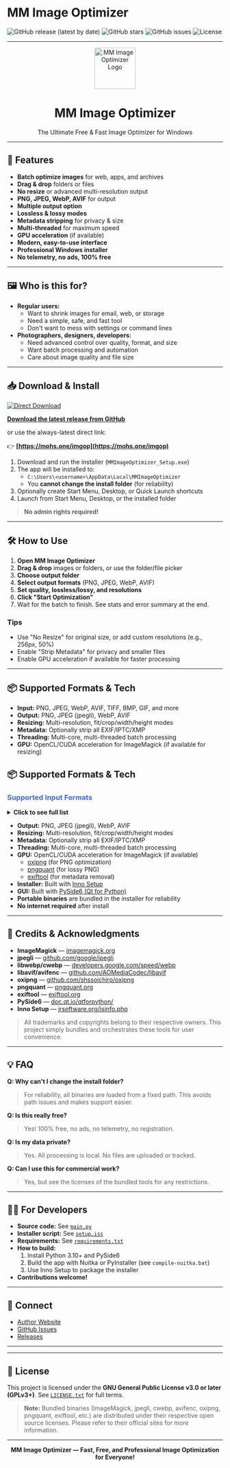 # MM Image Optimizer

![GitHub release (latest by date)](https://img.shields.io/github/v/release/mohseni-mr/MMImageOptimizer?style=for-the-badge)
![GitHub stars](https://img.shields.io/github/stars/mohseni-mr/MMImageOptimizer?style=for-the-badge)
![GitHub issues](https://img.shields.io/github/issues/mohseni-mr/MMImageOptimizer?style=for-the-badge)
![License](https://img.shields.io/github/license/mohseni-mr/MMImageOptimizer?style=for-the-badge)

---

<p align="center">
    <img width="96" alt="MM Image Optimizer Logo" src='https://raw.githubusercontent.com/mohseni-mr/MMImageOptimizer/refs/heads/main/mohseni-blue-logo-96'/>
</p>

<h1 align="center">MM Image Optimizer</h1>

<p align="center">The Ultimate Free & Fast Image Optimizer for Windows</p>

---

## 🚀 Features

- **Batch optimize images** for web, apps, and archives
- **Drag & drop** folders or files
- **No resize** or advanced multi-resolution output
- **PNG, JPEG, WebP, AVIF** for output
- **Multiple output option**
- **Lossless & lossy modes**
- **Metadata stripping** for privacy & size
- **Multi-threaded** for maximum speed
- **GPU acceleration** (if available)
- **Modern, easy-to-use interface**
- **Professional Windows installer**
- **No telemetry, no ads, 100% free**

---

## 🖼️ Who is this for?

- **Regular users:**
  - Want to shrink images for email, web, or storage
  - Need a simple, safe, and fast tool
  - Don't want to mess with settings or command lines
- **Photographers, designers, developers:**
  - Need advanced control over quality, format, and size
  - Want batch processing and automation
  - Care about image quality and file size

---

## 📥 Download & Install

<a href="https://mohs.one/imgop">
  <img src="https://img.shields.io/badge/Direct%20Download-Cloudflare%20R2-blue?style=for-the-badge" alt="Direct Download"/>
</a>

**[Download the latest release from GitHub](https://github.com/mohseni-mr/MMImageOptimizer/releases/latest)**

or use the always-latest direct link:

👉 **[https://mohs.one/imgop](https://mohs.one/imgop)**

1. Download and run the installer (`MMImageOptimizer_Setup.exe`)
2. The app will be installed to:
   - `C:\Users\<username>\AppData\Local\MMImageOptimizer`
   - You **cannot change the install folder** (for reliability)
3. Optionally create Start Menu, Desktop, or Quick Launch shortcuts
4. Launch from Start Menu, Desktop, or the installed folder

> **No admin rights required!**

---

## 🛠️ How to Use

1. **Open MM Image Optimizer**
2. **Drag & drop** images or folders, or use the folder/file picker
3. **Choose output folder**
4. **Select output formats** (PNG, JPEG, WebP, AVIF)
5. **Set quality, lossless/lossy, and resolutions**
6. **Click "Start Optimization"**
7. Wait for the batch to finish. See stats and error summary at the end.

### Tips

- Use "No Resize" for original size, or add custom resolutions (e.g., 256px, 50%)
- Enable "Strip Metadata" for privacy and smaller files
- Enable GPU acceleration if available for faster processing

---

## 📦 Supported Formats & Tech

- **Input:** PNG, JPEG, WebP, AVIF, TIFF, BMP, GIF, and more
- **Output:** PNG, JPEG (jpegli), WebP, AVIF
- **Resizing:** Multi-resolution, fit/crop/width/height modes
- **Metadata:** Optionally strip all EXIF/IPTC/XMP
- **Threading:** Multi-core, multi-threaded batch processing
- **GPU:** OpenCL/CUDA acceleration for ImageMagick (if available for resizing)

## 📦 Supported Formats & Tech

### <span style="color:#4169e1;font-weight:bold">Supported Input Formats</span>

<details>
<summary><b>Click to see full list</b></summary>

<ul>
  <li><b>PNG</b> (.png, .png8, .png16, .png24, .png32, .png48, .png64)</li>
  <li><b>JPEG</b> (.jpg, .jpeg, .jpe)</li>
  <li><b>WebP</b> (.webp)</li>
  <li><b>AVIF</b> (.avif)</li>
  <li><b>BMP</b> (.bmp)</li>
  <li><b>GIF</b> (.gif)</li>
  <li><b>TIFF</b> (.tif, .tiff)</li>
  <li><b>HEIC/HEIF</b> (.heic, .heif)</li>
  <li><b>JPEG 2000</b> (.jp2, .j2k, .j2c)</li>
  <li><b>JPEG XL</b> (.jxl)</li>
  <li><b>DDS</b> (.dds)</li>
  <li><b>PSD</b> (.psd)</li>
  <li><b>TGA</b> (.tga)</li>
  <li><b>ICO</b> (.ico)</li>
</ul>

<i>And many more common raster image formats supported by ImageMagick.</i>

</details>

- **Output:** PNG, JPEG (jpegli), WebP, AVIF
- **Resizing:** Multi-resolution, fit/crop/width/height modes
- **Metadata:** Optionally strip all EXIF/IPTC/XMP
- **Threading:** Multi-core, multi-threaded batch processing
- **GPU:** OpenCL/CUDA acceleration for ImageMagick (if available)
  - [oxipng](https://github.com/shssoichiro/oxipng) (for PNG optimization)
  - [pngquant](https://pngquant.org/) (for lossy PNG)
  - [exiftool](https://exiftool.org/) (for metadata removal)
- **Installer:** Built with [Inno Setup](https://jrsoftware.org/isinfo.php)
- **GUI:** Built with [PySide6 (Qt for Python)](https://doc.qt.io/qtforpython/)
- **Portable binaries** are bundled in the installer for reliability
- **No internet required** after install

---

## 📝 Credits & Acknowledgments

- **ImageMagick** — [imagemagick.org](https://imagemagick.org/)
- **jpegli** — [github.com/google/jpegli](https://github.com/google/jpegli)
- **libwebp/cwebp** — [developers.google.com/speed/webp](https://developers.google.com/speed/webp)
- **libavif/avifenc** — [github.com/AOMediaCodec/libavif](https://github.com/AOMediaCodec/libavif)
- **oxipng** — [github.com/shssoichiro/oxipng](https://github.com/shssoichiro/oxipng)
- **pngquant** — [pngquant.org](https://pngquant.org/)
- **exiftool** — [exiftool.org](https://exiftool.org/)
- **PySide6** — [doc.qt.io/qtforpython/](https://doc.qt.io/qtforpython/)
- **Inno Setup** — [jrsoftware.org/isinfo.php](https://jrsoftware.org/isinfo.php)

> All trademarks and copyrights belong to their respective owners. This project simply bundles and orchestrates these tools for user convenience.

---

## 💡 FAQ

**Q: Why can't I change the install folder?**

> For reliability, all binaries are loaded from a fixed path. This avoids path issues and makes support easier.

**Q: Is this really free?**

> Yes! 100% free, no ads, no telemetry, no registration.

**Q: Is my data private?**

> Yes. All processing is local. No files are uploaded or tracked.

**Q: Can I use this for commercial work?**

> Yes, but see the licenses of the bundled tools for any restrictions.

---

## 🧑‍💻 For Developers

- **Source code:** See [`main.py`](main.py)
- **Installer script:** See [`setup.iss`](setup.iss)
- **Requirements:** See [`requirements.txt`](requirements.txt)
- **How to build:**
  1. Install Python 3.10+ and PySide6
  2. Build the app with Nuitka or PyInstaller (see `compile-nuitka.bat`)
  3. Use Inno Setup to package the installer
- **Contributions welcome!**

---

## 📣 Connect

- [Author Website](https://mohsenicreative.com)
- [GitHub Issues](https://github.com/mohseni-mr/MMImageOptimizer/issues)
- [Releases](https://github.com/mohseni-mr/MMImageOptimizer/releases)

---

---

## 📝 License

This project is licensed under the **GNU General Public License v3.0 or later (GPLv3+)**. See [`LICENSE.txt`](LICENSE.txt) for full terms.

> **Note:** Bundled binaries (ImageMagick, jpegli, cwebp, avifenc, oxipng, pngquant, exiftool, etc.) are distributed under their respective open source licenses. Please refer to their official sites for more information.

---

<p align="center">
  <b>MM Image Optimizer — Fast, Free, and Professional Image Optimization for Everyone!</b>
</p>
